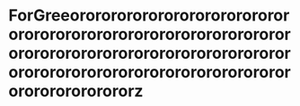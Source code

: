 # ForGreeororororororororororororororororororororororororororororororororororororororororororororororororororororororororororororororororororororororororororororz